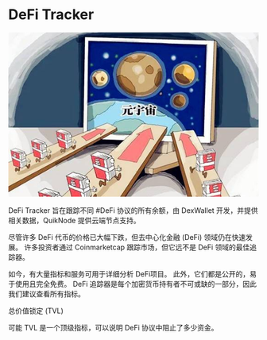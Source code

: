 # 

# DeFi Tracker

![](4.jpg)

DeFi Tracker 旨在跟踪不同 #DeFi 协议的所有余额，由 DexWallet 开发，并提供相关数据，QuikNode 提供云端节点支持。

尽管许多 DeFi 代币的价格已大幅下跌，但去中心化金融 (DeFi) 领域仍在快速发展。 许多投资者通过 Coinmarketcap 跟踪市场，但它远不是 DeFi 领域的最佳追踪器。

如今，有大量指标和服务可用于详细分析 DeFi项目。 此外，它们都是公开的，易于使用且完全免费。 DeFi 追踪器是每个加密货币持有者不可或缺的一部分，因此我们建议查看所有指标。

总价值锁定 (TVL)

可能 TVL 是一个顶级指标，可以说明 DeFi 协议中阻止了多少资金。

